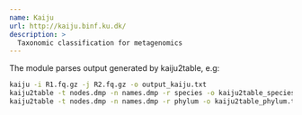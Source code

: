 ```yaml
---
name: Kaiju
url: http://kaiju.binf.ku.dk/
description: >
  Taxonomic classification for metagenomics
---
```


The module parses output generated by kaiju2table, e.g:

```bash
kaiju -i R1.fq.gz -j R2.fq.gz -o output_kaiju.txt
kaiju2table -t nodes.dmp -n names.dmp -r species -o kaiju2table_species.txt output_kaiju.txt
kaiju2table -t nodes.dmp -n names.dmp -r phylum -o kaiju2table_phylum.txt output_kaiju.txt
```
